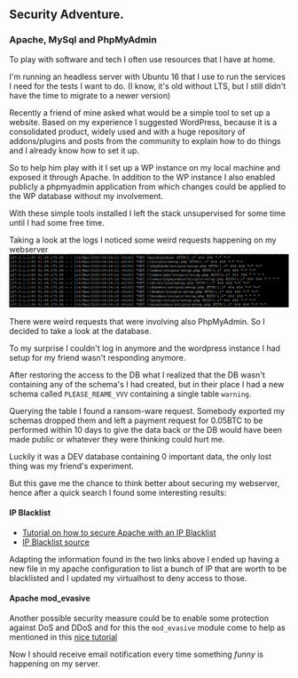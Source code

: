 ## Security Adventure.

### Apache, MySql and PhpMyAdmin

To play with software and tech I often use resources that I have at home. 

I'm running an headless server with Ubuntu 16 that I use to run the services I need for the tests I want to do. (I know, it's old without LTS, but I still didn't have the time to migrate to a newer version)

Recently a friend of mine asked what would be a simple tool to set up a website. Based on my experience I suggested WordPress, because it is a consolidated product, widely used and with a huge repository of addons/plugins and posts from the community to explain how to do things and I already know how to set it up.

So to help him play with it I set up a WP instance on my local machine and exposed it through Apache.
In addition to the WP instance I also enabled publicly a phpmyadmin application from which changes could be applied to the WP database without my involvement.

With these simple tools installed I left the stack unsupervised for some time until I had some free time.

Taking a look at the logs I noticed some weird requests happening on my webserver 
![access logs](.security_images/access.log.png)

There were weird requests that were involving also PhpMyAdmin. So I decided to take a look at the database.

To my surprise I couldn't log in anymore and the wordpress instance I had setup for my friend wasn't responding anymore.

After restoring the access to the DB what I realized that the DB wasn't containing any of the schema's I had created, but in their place I had a new schema called `PLEASE_REAME_VVV` containing a single table `warning`.

Querying the table I found a ransom-ware request. Somebody exported my schemas dropped them and left a payment request for 0.05BTC to be performed within 10 days to give the data back or the DB would have been made public or whatever they were thinking could hurt me.

Luckily it was a DEV database containing 0 important data, the only lost thing was my friend's experiment.

But this gave me the chance to think better about securing my webserver, hence after a quick search I found some interesting results:

#### IP Blacklist
* [Tutorial on how to secure Apache with an IP Blacklist](https://confluence.jaytaala.com/display/TKB/Securing+Apache+and+blocking+a+list+of+ip+addresses)
* [IP Blacklist source](https://www.wizcrafts.net/chinese-blocklist_2_4.html#my-cat)

Adapting the information found in the two links above I ended up having a new file in my apache configuration to list a bunch of IP that are worth to be blacklisted and I updated my virtualhost to deny access to those.


#### Apache mod_evasive

Another possible security measure could be to enable some protection against DoS and DDoS and for this the `mod_evasive` module come to help as mentioned in this [nice tutorial](https://www.digitalocean.com/community/tutorials/how-to-protect-against-dos-and-ddos-with-mod_evasive-for-apache-on-centos-7) 

Now I should receive email notification every time something _funny_ is happening on my server.